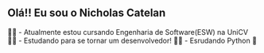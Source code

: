 ## Olá!! Eu sou o Nicholas Catelan


🐱‍👤 - Atualmente estou cursando Engenharia de Software(ESW) na UniCV
🐱‍👓 - Estudando para se tornar um desenvolvedor!
🐱‍🐉 - Esrudando Python 🐍
